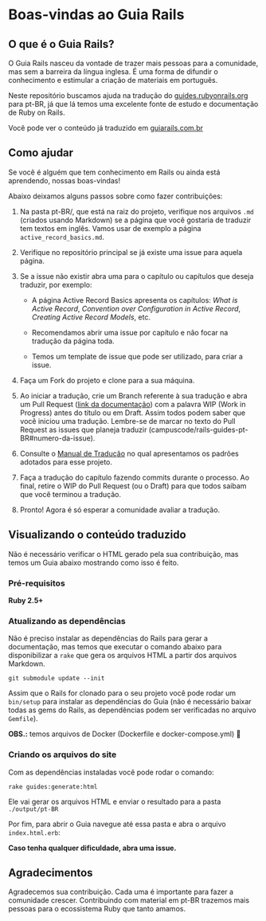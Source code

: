# Boas-vindas ao Guia Rails

## O que é o Guia Rails?

O Guia Rails nasceu da vontade de trazer mais pessoas para a comunidade, mas sem
a barreira da língua inglesa. É uma forma de difundir o conhecimento e estimular
a criação de materiais em português.

Neste repositório buscamos ajuda na tradução do [guides.rubyonrails.org](https://guides.rubyonrails.org/)
para pt-BR, já que lá temos uma excelente fonte de estudo e documentação de
Ruby on Rails.

Você pode ver o conteúdo já traduzido em [guiarails.com.br](https://guiarails.com.br/)

## Como ajudar

Se você é alguém que tem conhecimento em Rails ou ainda está aprendendo,
nossas boas-vindas!

Abaixo deixamos alguns passos sobre como fazer contribuições:

1. Na pasta pt-BR/, que está na raiz do projeto, verifique nos arquivos `.md`
(criados usando Markdown) se a página que você gostaria de traduzir tem textos
em inglês. Vamos usar de exemplo a página `active_record_basics.md`.

1. Verifique no repositório principal se já existe uma issue para aquela página.
1. Se a issue não existir abra uma para o capítulo ou capítulos que deseja traduzir, por exemplo:

    - A página Active Record Basics apresenta os capítulos: *What is Active
      Record*, *Convention over Configuration in Active Record*,
      *Creating Active Record Models*, etc.

    - Recomendamos abrir uma issue por capítulo e não focar na tradução da
      página toda.
    - Temos um template de issue que pode ser utilizado, para criar a issue.

1. Faça um Fork do projeto e clone para a sua máquina.

1. Ao iniciar a tradução, crie um Branch referente à sua tradução e abra um Pull
Request ([link da documentação](https://help.github.com/en/articles/creating-a-pull-request))
com a palavra WIP (Work in Progress) antes do título ou em Draft. Assim todos
podem saber que você iniciou uma tradução. Lembre-se de marcar no texto do
Pull Request as issues que planeja traduzir
(campuscode/rails-guides-pt-BR#numero-da-issue).

1. Consulte o [Manual de Tradução](https://github.com/campuscode/rails-guides-pt-BR/blob/master/TRANSLATION_MANUAL.md)
no qual apresentamos os padrões adotados para esse projeto.

1. Faça a tradução do capítulo fazendo commits durante o processo. Ao final,
retire o WIP do Pull Request (ou o Draft) para que todos saibam que você
terminou a tradução.

1. Pronto! Agora é só esperar a comunidade avaliar a tradução.

## Visualizando o conteúdo traduzido

Não é necessário verificar o HTML gerado pela sua contribuição, mas temos
um Guia abaixo mostrando como isso é feito.

### Pré-requisitos

**Ruby 2.5+**

### Atualizando as dependências

Não é preciso instalar as dependências do Rails para gerar a documentação,
mas temos que executar o comando abaixo para disponibilizar a `rake` que
gera os arquivos HTML a partir dos arquivos Markdown.

`git submodule update --init`

Assim que o Rails for clonado para o seu projeto você pode rodar um `bin/setup`
para instalar as dependências do Guia (não é necessário baixar todas as gems do
Rails, as dependências podem ser verificadas no arquivo `Gemfile`).

**OBS.:** temos arquivos de Docker (Dockerfile e docker-compose.yml)
:slightly_smiling_face:


### Criando os arquivos do site

Com as dependências instaladas você pode rodar o comando:

`rake guides:generate:html`

Ele vai gerar os arquivos HTML e enviar o resultado para a pasta
`./output/pt-BR`

Por fim, para abrir o Guia navegue até essa pasta e abra o arquivo
`index.html.erb`:

**Caso tenha qualquer dificuldade, abra uma issue.**

## Agradecimentos

Agradecemos sua contribuição. Cada uma é importante para fazer a comunidade
crescer. Contribuindo com material em pt-BR trazemos mais pessoas
para o ecossistema Ruby que tanto amamos.
